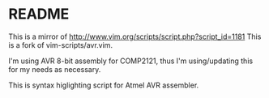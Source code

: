 # README

This is a mirror of http://www.vim.org/scripts/script.php?script_id=1181
This is a fork of vim-scripts/avr.vim.

I'm using AVR 8-bit assembly for COMP2121, thus I'm using/updating this for my
needs as necessary.

This is syntax higlighting script for Atmel AVR assembler.
